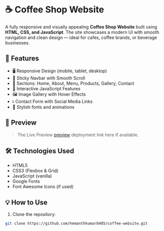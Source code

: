 # ☕ Coffee Shop Website

A fully responsive and visually appealing **Coffee Shop Website** built using **HTML, CSS, and JavaScript**. The site showcases a modern UI with smooth navigation and clean design — ideal for cafes, coffee brands, or beverage businesses.

## 🚀 Features

- 🖥️ Responsive Design (mobile, tablet, desktop)
- 🧭 Sticky Navbar with Smooth Scroll
- 📜 Sections: Home, About, Menu, Products, Gallery, Contact
- 🎯 Interactive JavaScript Features
- 🖼️ Image Gallery with Hover Effects
- 📞 Contact Form with Social Media Links
- 🎨 Stylish fonts and animations


## 📸 Preview

> The Live Preview [preview](https://coffeeweb-0405.netlify.app/) deployment link here if available.

## 🛠️ Technologies Used

- HTML5
- CSS3 (Flexbox & Grid)
- JavaScript (vanilla)
- Google Fonts
- Font Awesome Icons (if used)

## 💡 How to Use

1. Clone the repository:

```bash
git clone https://github.com/hemanthkumar0405/coffee-website.git



